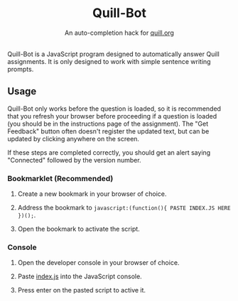 <h1 align="center">Quill-Bot</h1>
<div align="center">An auto-completion hack for <a href="https://quill.org">quill.org</a></div>

<div>&nbsp;</div>

Quill-Bot is a JavaScript program designed to automatically answer Quill assignments.  It is only designed to work with simple sentence writing prompts.

## Usage

Quill-Bot only works before the question is loaded, so it is recommended that you refresh your browser before proceeding if a question is loaded (you should be in the instructions page of the assignment).  The "Get Feedback" button often doesn't register the updated text, but can be updated by clicking anywhere on the screen.

If these steps are completed correctly, you should get an alert saying "Connected" followed by the version number.

### Bookmarklet (Recommended)

1. Create a new bookmark in your browser of choice.

2. Address the bookmark to `javascript:(function(){ PASTE INDEX.JS HERE })();`.

3. Open the bookmark to activate the script.

### Console

1. Open the developer console in your browser of choice.

2. Paste [index.js](src/index.js) into the JavaScript console.

3. Press enter on the pasted script to active it.
